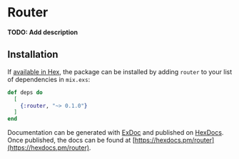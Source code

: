 # Router

**TODO: Add description**

## Installation

If [available in Hex](https://hex.pm/docs/publish), the package can be installed
by adding `router` to your list of dependencies in `mix.exs`:

```elixir
def deps do
  [
    {:router, "~> 0.1.0"}
  ]
end
```

Documentation can be generated with [ExDoc](https://github.com/elixir-lang/ex_doc)
and published on [HexDocs](https://hexdocs.pm). Once published, the docs can
be found at [https://hexdocs.pm/router](https://hexdocs.pm/router).

